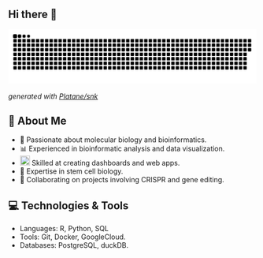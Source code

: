 ## Hi there 👋
<!--
**dwill023/dwill023** is a ✨ _special_ ✨ repository because its `README.md` (this file) appears on your GitHub profile.
-->
<picture>
  <source media="(prefers-color-scheme: dark)" srcset="https://raw.githubusercontent.com/dwill023/dwill023/output/github-contribution-grid-snake-dark.svg">
  <source media="(prefers-color-scheme: light)" srcset="https://raw.githubusercontent.com/dwill023/dwill023/output/github-contribution-grid-snake.svg">
  <img alt="github contribution grid snake animation" src="https://raw.githubusercontent.com/dwill023/dwill023/output/github-contribution-grid-snake.svg">
</picture>

_generated with [Platane/snk](https://github.com/Platane/snk)_

## 🌟 About Me

- 🧬 Passionate about molecular biology and bioinformatics.
- 📊 Experienced in bioinformatic analysis and data visualization.
- <img src="https://img.icons8.com/?size=100&id=UD9nG7mgbuXZ&format=png&color=000000" width="20" height="20"/> Skilled at creating dashboards and web apps.
- 🧫 Expertise in stem cell biology.
- 🧪 Collaborating on projects involving CRISPR and gene editing.

## 💻 Technologies & Tools

- Languages: R, Python, SQL
- Tools: Git, Docker, GoogleCloud.
- Databases: PostgreSQL, duckDB.
